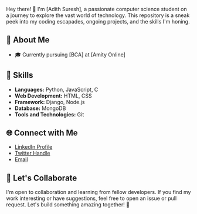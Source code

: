 Hey there! 👋 I'm [Adith Suresh], a passionate computer science student on a journey to explore the vast world of technology. This repository is a sneak peek into my coding escapades, ongoing projects, and the skills I'm honing.

## 🚀 About Me

- 🎓 Currently pursuing [BCA] at [Amity Online]

## 🔧 Skills

- **Languages:** Python, JavaScript, C
- **Web Development:** HTML, CSS
- **Framework:** Django, Node.js
- **Database:** MongoDB
- **Tools and Technologies:** Git

## 🌐 Connect with Me

- [LinkedIn Profile](https://www.linkedin.com/in/adith-suresh-346ab62a7/)
- [Twitter Handle](https://twitter.com/adit1593)
- [Email](mailto:adithsuresh566@gmail.com)

## 🤝 Let's Collaborate

I'm open to collaboration and learning from fellow developers. If you find my work interesting or have suggestions, feel free to open an issue or pull request. Let's build something amazing together! 🌈
